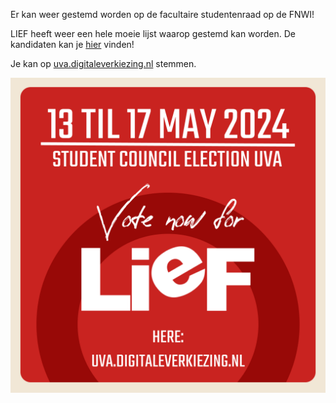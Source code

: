 Er kan weer gestemd worden op de facultaire studentenraad op de FNWI!

LIEF heeft weer een hele moeie lijst waarop gestemd kan worden. De kandidaten kan je [hier](/stem.md) vinden!

Je kan op [uva.digitaleverkiezing.nl](https://www.uva.digitaleverkiezing.nl) stemmen.

![Stem op LIEF!](/assets/imgs/verkiezingen2024/stem_op_lief.png)

